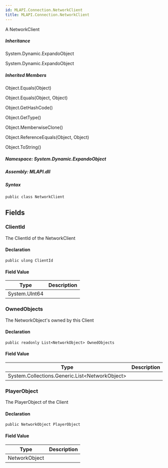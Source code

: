 ```yaml
---  
id: MLAPI.Connection.NetworkClient  
title: MLAPI.Connection.NetworkClient
---
```


<div class="markdown level0 summary">

A NetworkClient

</div>

<div class="markdown level0 conceptual">

</div>

<div class="inheritance">

##### Inheritance

<div class="level0">

System.Dynamic.ExpandoObject

</div>

<div class="level1">

System.Dynamic.ExpandoObject

</div>

</div>

<div class="inheritedMembers">

##### Inherited Members

<div>

Object.Equals(Object)

</div>

<div>

Object.Equals(Object, Object)

</div>

<div>

Object.GetHashCode()

</div>

<div>

Object.GetType()

</div>

<div>

Object.MemberwiseClone()

</div>

<div>

Object.ReferenceEquals(Object, Object)

</div>

<div>

Object.ToString()

</div>

</div>

##### **Namespace**: System.Dynamic.ExpandoObject

##### **Assembly**: MLAPI.dll

##### Syntax

    public class NetworkClient

## Fields

### ClientId

<div class="markdown level1 summary">

The ClientId of the NetworkClient

</div>

<div class="markdown level1 conceptual">

</div>

#### Declaration

    public ulong ClientId

#### Field Value

| Type          | Description |
|---------------|-------------|
| System.UInt64 |             |

### OwnedObjects

<div class="markdown level1 summary">

The NetworkObject's owned by this Client

</div>

<div class="markdown level1 conceptual">

</div>

#### Declaration

    public readonly List<NetworkObject> OwnedObjects

#### Field Value

| Type                                                 | Description |
|------------------------------------------------------|-------------|
| System.Collections.Generic.List&lt;NetworkObject&gt; |             |

### PlayerObject

<div class="markdown level1 summary">

The PlayerObject of the Client

</div>

<div class="markdown level1 conceptual">

</div>

#### Declaration

    public NetworkObject PlayerObject

#### Field Value

| Type          | Description |
|---------------|-------------|
| NetworkObject |             |
